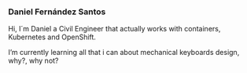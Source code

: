 ### Daniel Fernández Santos

Hi, I´m Daniel a Civil Engineer that actually works with containers, Kubernetes and OpenShift.

I’m currently learning all that i can about mechanical keyboards design, why?, why not?
